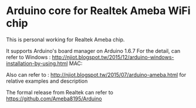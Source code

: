 Arduino core for Realtek Ameba WiFi chip
===========================================

This is personal working for Realtek Ameba chip. 


It supports Arduino's board manager on Arduino 1.6.7 
For the detail, can refer to 
Windows : 
    http://njiot.blogspot.tw/2015/12/arduino-windows-installation-by-using.html
MAC:




Also can refer to : 
http://njiot.blogspot.tw/2015/07/arduino-ameba.html
for relative examples and description

The formal release from Realtek can refer to 
https://github.com/Ameba8195/Arduino 


 
